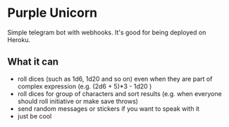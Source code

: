 # Purple Unicorn
Simple telegram bot with webhooks. It's good for being deployed on Heroku.

## What it can
* roll dices (such as 1d6, 1d20 and so on) even when they are part of complex expression (e.g. (2d6 + 5)*3 - 1d20 )
* roll dices for group of characters and sort results (e.g. when everyone should roll initiative or make save throws)
* send random messages or stickers if you want to speak with it
* just be cool
